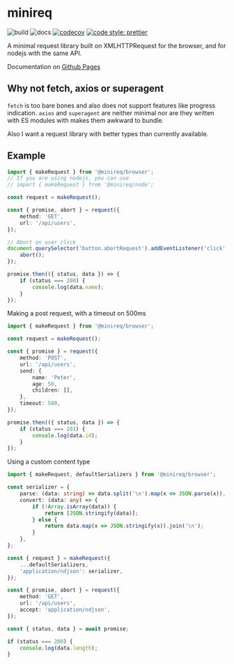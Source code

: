 # minireq

![build](https://github.com/jvanbruegge/minireq/workflows/Continous%20Integration/badge.svg) ![docs](https://github.com/jvanbruegge/minireq/workflows/Documentation/badge.svg) [![codecov](https://codecov.io/gh/jvanbruegge/minireq/branch/master/graph/badge.svg)](https://codecov.io/gh/jvanbruegge/minireq) [![code style: prettier](https://img.shields.io/badge/code_style-prettier-ff69b4.svg)](https://github.com/prettier/prettier)

A minimal request library built on XMLHTTPRequest for the browser, and for nodejs with the same API.

Documentation on [Github Pages](https://jvanbruegge.github.io/minireq/)

## Why not fetch, axios or superagent

`fetch` is too bare bones and also does not support features like progress indication. `axios` and `superagent` are neither minimal nor are they written with ES modules with makes them awkward to bundle.

Also I want a request library with better types than currently available.

## Example

```ts
import { makeRequest } from '@minireq/browser';
// If you are using nodejs, you can use
// import { makeRequest } from '@minireq/node';

const request = makeRequest();

const { promise, abort } = request({
    method: 'GET',
    url: '/api/users',
});

// Abort on user click
document.querySelector('button.abortRequest').addEventListener('click', () => {
    abort();
});

promise.then(({ status, data }) => {
    if (status === 200) {
        console.log(data.name);
    }
});
```

Making a post request, with a timeout on 500ms

```ts
import { makeRequest } from '@minireq/browser';

const request = makeRequest();

const { promise } = request({
    method: 'POST',
    url: '/api/users',
    send: {
        name: 'Peter',
        age: 50,
        children: [],
    },
    timeout: 500,
});

promise.then(({ status, data }) => {
    if (status === 201) {
        console.log(data.id);
    }
});
```

Using a custom content type

```ts
import { makeRequest, defaultSerializers } from '@minireq/browser';

const serializer = {
    parse: (data: string) => data.split('\n').map(x => JSON.parse(x)),
    convert: (data: any) => {
        if (!Array.isArray(data)) {
            return [JSON.stringify(data)];
        } else {
            return data.map(x => JSON.stringify(x)).join('\n');
        }
    },
};

const { request } = makeRequest({
    ...defaultSerializers,
    'application/ndjson': serializer,
});

const { promise, abort } = request({
    method: 'GET',
    url: '/api/users',
    accept: 'application/ndjson',
});

const { status, data } = await promise;

if (status === 200) {
    console.log(data.length);
}
```

